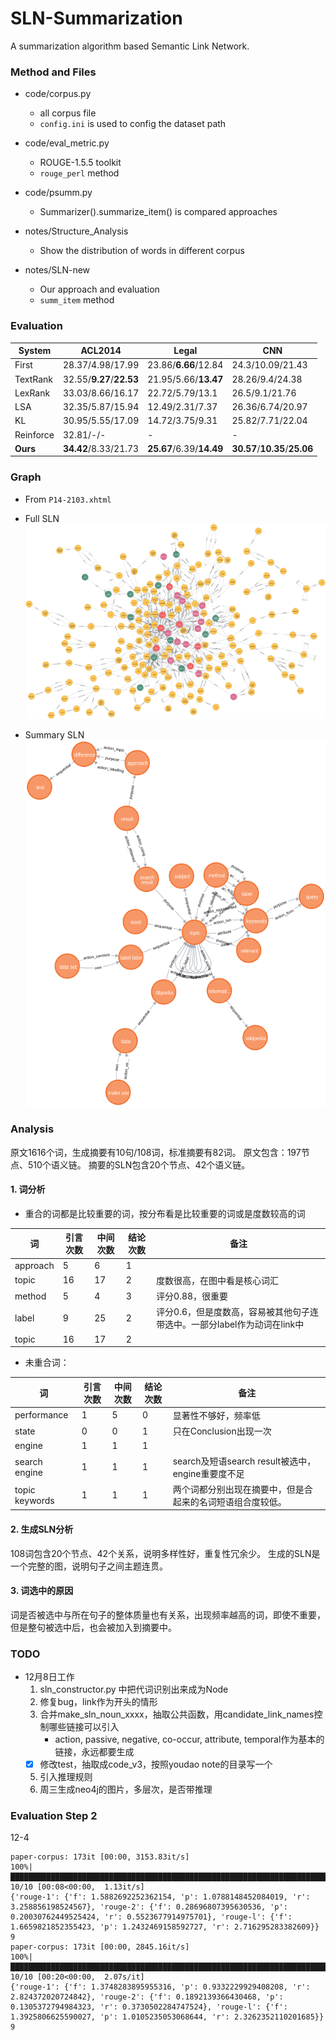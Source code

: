 # SLN-Summarization
A summarization algorithm based Semantic Link Network.

### Method and Files

* code/corpus.py
    - all corpus file
    - `config.ini` is used to config the dataset path

* code/eval_metric.py
    - ROUGE-1.5.5 toolkit
    - `rouge_perl` method

* code/psumm.py
    - Summarizer().summarize_item() is compared approaches

* notes/Structure_Analysis
    - Show the distribution of words in different corpus

* notes/SLN-new
    - Our approach and evaluation
    - `summ_item` method

### Evaluation

| System      | ACL2014                  | Legal                | CNN                       |
|    -        |                        - | -                    | -                         |
|First        | 28.37/4.98/17.99         | 23.86/**6.66**/12.84 | 24.3/10.09/21.43          |
|TextRank     | 32.55/**9.27**/**22.53** | 21.95/5.66/**13.47** | 28.26/9.4/24.38           |
|LexRank      | 33.03/8.66/16.17         | 22.72/5.79/13.1      | 26.5/9.1/21.76            |
|LSA          | 32.35/5.87/15.94         | 12.49/2.31/7.37      | 26.36/6.74/20.97          |
|KL           | 30.95/5.55/17.09         | 14.72/3.75/9.31      | 25.82/7.71/22.04          |
|Reinforce    | 32.81/-/-                | -                    | -                         |
|**Ours**     | **34.42**/8.33/21.73     | **25.67**/6.39/**14.49** | **30.57**/**10.35**/**25.06** |


### Graph

* From `P14-2103.xhtml`

* Full SLN
![avatar](./res/graph-final.png)

* Summary SLN
![avatar](./res/generated-final.png)


### Analysis

原文1616个词，生成摘要有10句/108词，标准摘要有82词。
原文包含：197节点、510个语义链。
摘要的SLN包含20个节点、42个语义链。

#### 1. 词分析

- 重合的词都是比较重要的词，按分布看是比较重要的词或是度数较高的词

| 词 | 引言次数 | 中间次数 | 结论次数 | 备注 |
| -- | -- | -- | -- | -- |
| approach | 5 | 6 | 1 | |
| topic | 16 | 17 | 2 | 度数很高，在图中看是核心词汇 |
| method | 5 | 4 | 3 | 评分0.88，很重要 |
| label | 9 | 25 | 2 | 评分0.6，但是度数高，容易被其他句子连带选中。一部分label作为动词在link中 |
| topic | 16 | 17 | 2 | |

- 未重合词：

| 词 | 引言次数 | 中间次数 | 结论次数 | 备注 |
| -- | -- | -- | -- | -- |
| performance | 1 | 5 | 0 | 显著性不够好，频率低 |
| state | 0 | 0 | 1 | 只在Conclusion出现一次 |
| engine | 1 | 1 | 1 | |
| search engine | 1 | 1 | 1 | search及短语search result被选中，engine重要度不足|
| topic keywords | 1 | 1 | 1 | 两个词都分别出现在摘要中，但是合起来的名词短语组合度较低。 |


#### 2. 生成SLN分析

108词包含20个节点、42个关系，说明多样性好，重复性冗余少。
生成的SLN是一个完整的图，说明句子之间主题连贯。


#### 3. 词选中的原因

词是否被选中与所在句子的整体质量也有关系，出现频率越高的词，即使不重要，但是整句被选中后，也会被加入到摘要中。

### TODO

* 12月8日工作
    1. sln_constructor.py 中把代词识别出来成为Node
    2. 修复bug，link作为开头的情形
    3. 合并make_sln_noun_xxxx，抽取公共函数，用candidate_link_names控制哪些链接可以引入
        * action, passive, negative, co-occur, attribute, temporal作为基本的链接，永远都要生成
    - [x] 修改test，抽取成code_v3，按照youdao note的目录写一个
    5. 引入推理规则
    6. 周三生成neo4j的图片，多层次，是否带推理

### Evaluation Step 2

12-4
```
paper-corpus: 173it [00:00, 3153.83it/s]
100%|███████████████████████████████████████████████████████████████████████████████████████████████████████████████████████████████████████████████████████████████████████████████████████████| 10/10 [00:08<00:00,  1.13it/s] 
{'rouge-1': {'f': 1.5882692252362154, 'p': 1.0788148452084019, 'r': 3.258856198524567}, 'rouge-2': {'f': 0.28696807395630536, 'p': 0.20030762449525424, 'r': 0.5523677914975701}, 'rouge-l': {'f': 1.6659821852355423, 'p': 1.2432469158592727, 'r': 2.716295283382609}} 9
paper-corpus: 173it [00:00, 2845.16it/s]
100%|███████████████████████████████████████████████████████████████████████████████████████████████████████████████████████████████████████████████████████████████████████████████████████████| 10/10 [00:20<00:00,  2.07s/it] 
{'rouge-1': {'f': 1.3748283895955316, 'p': 0.9332229929408208, 'r': 2.824372020724842}, 'rouge-2': {'f': 0.1892139366430468, 'p': 0.1305372794984323, 'r': 0.3730502284747524}, 'rouge-l': {'f': 1.3925806625590027, 'p': 1.0105235053068644, 'r': 2.3262352110201685}} 9
```
